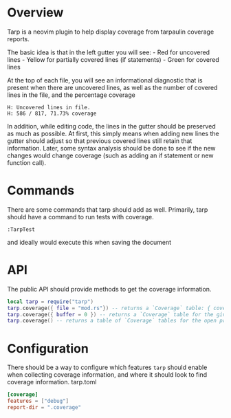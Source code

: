 # Overview
Tarp is a neovim plugin to help display coverage from tarpaulin coverage reports.

The basic idea is that in the left gutter you will see:
    - Red for uncovered lines
    - Yellow for partially covered lines (if statements)
    - Green for covered lines

At the top of each file, you will see an informational diagnostic that is present when there are uncovered lines,
as well as the number of covered lines in the file, and the percentage coverage

```
H: Uncovered lines in file.
H: 586 / 817, 71.73% coverage
```

In addition, while editing code, the lines in the gutter should be preserved as much as possible.  At first, this
simply means when adding new lines the gutter should adjust so that previous covered lines still retain that information.
Later, some syntax analysis should be done to see if the new changes would change coverage (such as adding an if statement
or new function call).

# Commands
There are some commands that tarp should add as well.  Primarily, tarp should have a command to run tests with coverage. 

```
:TarpTest
```

and ideally would execute this when saving the document

# API
The public API should provide methods to get the coverage information.
```lua
local tarp = require("tarp")
tarp.coverage({ file = "mod.rs"}) -- returns a `Coverage` table: { covered: 586, lines: 817, uncovered_lines: {1, 4, 9, ... , 481}}
tarp.coverage({ buffer = 0 }) -- returns a `Coverage` table for the given file open in the indicated buffer
tarp.coverage() -- returns a table of `Coverage` tables for the open projects: { files: { "mod.rs": Coverage, "index.rs": Coverage, ... }}
```

# Configuration
There should be a way to configure which features `tarp` should enable when collecting coverage information, and where it should look to find
coverage information.
tarp.toml

```toml
[coverage]
features = ["debug"]
report-dir = ".coverage"
```
